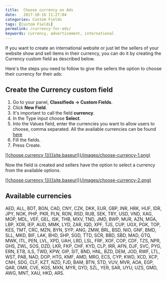 ```yaml
---
title:  Choose currency on Ads 
date:   2017-10-16 11:27:04
categories: Custom Fields
tags: [Custom Fields]
permalink: /currency-for-ads/
keywords: currency, advertisement, international
---
```

If you want to create an international website or just let the sellers of your website show and sell items in their currency, you can do it by creating the Currency custom field as described below.

Here's the steps you need to follow to give the sellers the option to choose their currency for their ads:

## Create the Currency custom field

1. Go to your panel, **Classifieds -> Custom Fields**.
2. Click **New Field**.
3. It's important to call the field **currency**.
4. In the Type input choose **Select**.
5. Into the Values field, enter the currencies you want to allow users to choose, comma separated. All the available currencies can be found [here]({{site.baseurl}}/currency-for-ads/#available-currencies)
6. Fill the fields.
7. Press Create.

<a href="{{ site.baseurl }}/images/choose-currency-1.png" class="thumbnail gallery-item" data-gallery>
![choose currency 1]({{site.baseurl}}/images/choose-currency-1.png)
</a>

Now the field is created and sellers have the option to select a currency from the available options.

<a href="{{ site.baseurl }}/images/choose-currency-2.png" class="thumbnail gallery-item" data-gallery>
![choose currency 1]({{site.baseurl}}/images/choose-currency-2.png)
</a>

## Available currencies

AED, ALL, BDT, BGN, CAD, CNY, CZK, DKK, EUR, GBP, INR, HRK, HUF, IDR, JPY, NOK, PHP, PKR, PLN, RON, RSD, RUB, SEK, TRY, USD, VND, XAG, MOP, MDL, VEF, GEL, ISK, THB, MXV, TND, JMD, BWP, MUR, AZN, MGA, LBP, XDR, IEP, AUD, MMK, LYD, ZAR, IQD, XPF, TJS, CUP, UGX, PGK, TOP, KES, TMT, CRC, MZN, BYN, SYP, ANG, ZMW, BRL, BSD, NIO, GNF, BMD, SLL, MKD, BIF, LAK, BHD, SHP, SGD, TTD, SCR, BBD, SBD, MAD, GTQ, MWK, ITL, PEN, LVL, XPD, UAH, LRD, LSL, FRF, XOF, COP, CDF, TZS, NPR, GHS, ZWL, SOS, DZD, LKR, FKP, CHF, KYD, CLP, IRR, AFN, DJF, SVC, PYG, ERN, ETB, ILS, TWD, KPW, GIP, SIT, BND, HNL, BZD, DEM, JOD, RWF, LTL, WST, PAB, NAD, DOP, HTG, KMF, AMD, MRO, ECS, CYP, KWD, XCD, XCP, CNH, SDG, CLF, KZT, NZD, FJD, BAM, BTN, STD, VUV, MVR, AOA, EGP, QAR, OMR, CVE, KGS, MXN, MYR, GYD, SZL, YER, SAR, UYU, UZS, GMD, AWG, MNT, XAU, HKD, ARS.



